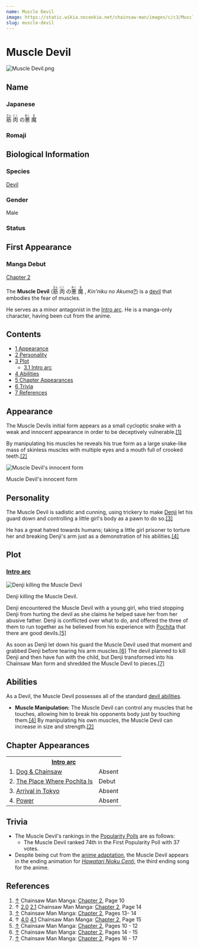 ```yaml
---
name: Muscle Devil
image: https://static.wikia.nocookie.net/chainsaw-man/images/c/c3/Muscle_Devil.png
slug: muscle-devil
---
```


# Muscle Devil

![](https://static.wikia.nocookie.net/chainsaw-man/images/c/c3/Muscle_Devil.png "Muscle Devil.png")

## Name

### Japanese

<ruby lang="ja"><rb>筋</rb><rp> (</rp><rt>きん</rt><rp>) </rp></ruby> <ruby lang="ja"><rb>肉</rb><rp> (</rp><rt>にく</rt><rp>) </rp></ruby> の<ruby lang="ja"><rb>悪</rb><rp> (</rp><rt>あく</rt><rp>) </rp></ruby> <ruby lang="ja"><rb>魔</rb><rp> (</rp><rt>ま</rt><rp>)</rp></ruby>

### Romaji

## Biological Information

### Species

[Devil](/devil "Devil")

### Gender

Male

### Status

## First Appearance

### Manga Debut

[Chapter 2](/chapter-2 "Chapter 2")

The **Muscle Devil** (<ruby lang="ja"><rb>筋</rb><rp> (</rp><rt>きん</rt><rp>) </rp></ruby> <ruby lang="ja"><rb>肉</rb><rp> (</rp><rt>にく</rt><rp>) </rp></ruby> の<ruby lang="ja"><rb>悪</rb><rp> (</rp><rt>あく</rt><rp>) </rp></ruby> <ruby lang="ja"><rb>魔</rb><rp> (</rp><rt>ま</rt><rp>) </rp></ruby> , _Kin'niku no Akuma_[?](http://en.wikipedia.org/wiki/Help:Installing_Japanese_character_sets "wikipedia:Help:Installing Japanese character sets")) is a [devil](/devil "Devil") that embodies the fear of muscles.

He serves as a minor antagonist in the [Intro arc](/introduction-arc "Introduction arc"). He is a manga-only character, having been cut from the anime.

## Contents

-   [1 Appearance](#Appearance)
-   [2 Personality](#Personality)
-   [3 Plot](#Plot)
    -   [3.1 Intro arc](#Intro_arc)
-   [4 Abilities](#Abilities)
-   [5 Chapter Appearances](#Chapter_Appearances)
-   [6 Trivia](#Trivia)
-   [7 References](#References)

## Appearance

The Muscle Devils initial form appears as a small cycloptic snake with a weak and innocent appearance in order to be deceptively vulnerable.[\[1\]](#cite_note-Ch2Pg10-1)

By manipulating his muscles he reveals his true form as a large snake-like mass of skinless muscles with multiple eyes and a mouth full of crooked teeth.[\[2\]](#cite_note-Ch2Pg14-2)

![Muscle Devil's innocent form](https://static.wikia.nocookie.net/chainsaw-man/images/3/3c/Muscle_Devil_innocent_form.png "Muscle Devil innocent form.png")

Muscle Devil's innocent form

## Personality

The Muscle Devil is sadistic and cunning, using trickery to make [Denji](/denji "Denji") let his guard down and controlling a little girl's body as a pawn to do so.[\[3\]](#cite_note-Ch2Pg13-_14-3)

He has a great hatred towards humans; taking a little girl prisoner to torture her and breaking Denji's arm just as a demonstration of his abilities.[\[4\]](#cite_note-Ch2Pg15-4)

## Plot

### [Intro arc](/introduction-arc "Introduction arc")

![Denji killing the Muscle Devil](https://static.wikia.nocookie.net/chainsaw-man/images/b/bd/Denji_killing_the_Muscle_Devil.png "Denji killing the Muscle Devil.png")

[](/file:denji-killing-the-muscle-devil.png)

Denji killing the Muscle Devil.

Denji encountered the Muscle Devil with a young girl, who tried stopping Denji from hurting the devil as she claims he helped save her from her abusive father. Denji is conflicted over what to do, and offered the three of them to run together as he believed from his experience with [Pochita](/pochita "Pochita") that there are good devils.[\[5\]](#cite_note-Ch2Pg10_-_12-5)

As soon as Denji let down his guard the Muscle Devil used that moment and grabbed Denji before tearing his arm muscles.[\[6\]](#cite_note-Ch2Pg14_-_15-6) The devil planned to kill Denji and then have fun with the child, but Denji transformed into his Chainsaw Man form and shredded the Muscle Devil to pieces.[\[7\]](#cite_note-Ch2Pg16_-_17-7)

## Abilities

As a Devil, the Muscle Devil possesses all of the standard [devil abilities](/devil#general-abilities "Devil").

-   **Muscle Manipulation:** The Muscle Devil can control any muscles that he touches, allowing him to break his opponents body just by touching them.[\[4\]](#cite_note-Ch2Pg15-4) By manipulating his own muscles, the Muscle Devil can increase in size and strength.[\[2\]](#cite_note-Ch2Pg14-2)

## Chapter Appearances

<table><tbody><tr><th colspan="2"><center><a href="/intro-arc" title="Intro arc"><span>Intro arc</span></a></center></th></tr><tr><td>1. <a href="/chapter-1" title="Chapter 1">Dog &amp; Chainsaw</a></td><td><span>Absent</span></td></tr><tr><td>2. <a href="/chapter-2" title="Chapter 2">The Place Where Pochita Is</a></td><td><span>Debut</span></td></tr><tr><td>3. <a href="/chapter-3" title="Chapter 3">Arrival in Tokyo</a></td><td><span>Absent</span></td></tr><tr><td>4. <a href="/chapter-4" title="Chapter 4">Power</a></td><td><span>Absent</span></td></tr></tbody></table>

## Trivia

-   The Muscle Devil's rankings in the [Popularity Polls](/popularity-polls "Popularity Polls") are as follows:
    -   The Muscle Devil ranked 74th in the First Popularity Poll with 37 votes.
-   Despite being cut from the [anime adaptation](/chainsaw-man-(anime) "Chainsaw Man (Anime)"), the Muscle Devil appears in the ending animation for _[Hawatari Nioku Centi](/hawatari-nioku-centi "Hawatari Nioku Centi")_, the third ending song for the anime.

## References

1.  [↑](#cite_ref-Ch2Pg10_1-0) Chainsaw Man Manga: [Chapter 2](/chapter-2 "Chapter 2"), Page 10
2.  ↑ [2.0](#cite_ref-Ch2Pg14_2-0) [2.1](#cite_ref-Ch2Pg14_2-1) Chainsaw Man Manga: [Chapter 2](/chapter-2 "Chapter 2"), Page 14
3.  [↑](#cite_ref-Ch2Pg13-_14_3-0) Chainsaw Man Manga: [Chapter 2](/chapter-2 "Chapter 2"), Pages 13- 14
4.  ↑ [4.0](#cite_ref-Ch2Pg15_4-0) [4.1](#cite_ref-Ch2Pg15_4-1) Chainsaw Man Manga: [Chapter 2](/chapter-2 "Chapter 2"), Page 15
5.  [↑](#cite_ref-Ch2Pg10_-_12_5-0) Chainsaw Man Manga: [Chapter 2](/chapter-2 "Chapter 2"), Pages 10 - 12
6.  [↑](#cite_ref-Ch2Pg14_-_15_6-0) Chainsaw Man Manga: [Chapter 2](/chapter-2 "Chapter 2"), Pages 14 - 15
7.  [↑](#cite_ref-Ch2Pg16_-_17_7-0) Chainsaw Man Manga: [Chapter 2](/chapter-2 "Chapter 2"), Pages 16 - 17